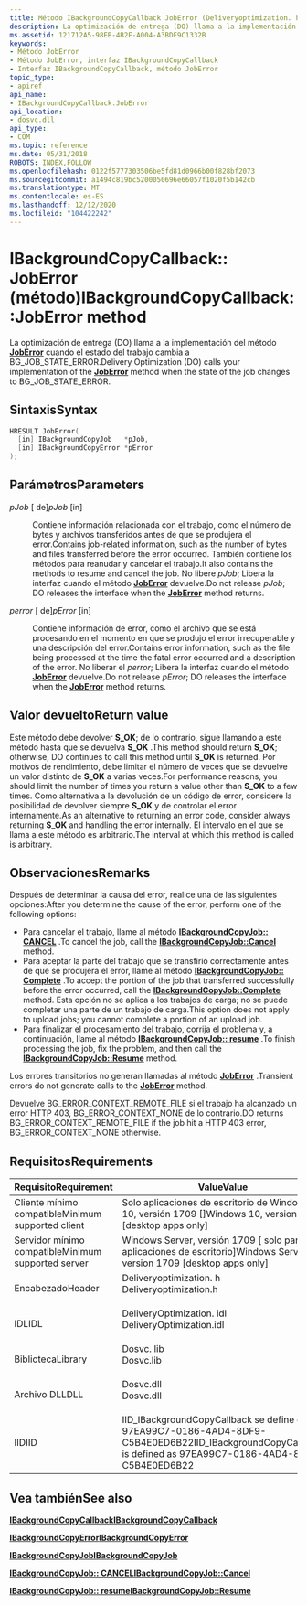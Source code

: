 ```yaml
---
title: Método IBackgroundCopyCallback JobError (Deliveryoptimization. h)
description: La optimización de entrega (DO) llama a la implementación del método JobError cuando el estado del trabajo cambia a BG_JOB_STATE_ERROR.
ms.assetid: 121712A5-98EB-4B2F-A004-A3BDF9C1332B
keywords:
- Método JobError
- Método JobError, interfaz IBackgroundCopyCallback
- Interfaz IBackgroundCopyCallback, método JobError
topic_type:
- apiref
api_name:
- IBackgroundCopyCallback.JobError
api_location:
- dosvc.dll
api_type:
- COM
ms.topic: reference
ms.date: 05/31/2018
ROBOTS: INDEX,FOLLOW
ms.openlocfilehash: 0122f5777303506be5fd81d0966b00f828bf2073
ms.sourcegitcommit: a1494c819bc5200050696e66057f1020f5b142cb
ms.translationtype: MT
ms.contentlocale: es-ES
ms.lasthandoff: 12/12/2020
ms.locfileid: "104422242"
---
```

# <a name="ibackgroundcopycallbackjoberror-method"></a><span data-ttu-id="5b0fe-106">IBackgroundCopyCallback:: JobError (método)</span><span class="sxs-lookup"><span data-stu-id="5b0fe-106">IBackgroundCopyCallback::JobError method</span></span>

<span data-ttu-id="5b0fe-107">La optimización de entrega (DO) llama a la implementación del método [**JobError**](https://www.bing.com/search?q=**JobError**) cuando el estado del trabajo cambia a BG_JOB_STATE_ERROR.</span><span class="sxs-lookup"><span data-stu-id="5b0fe-107">Delivery Optimization (DO) calls your implementation of the [**JobError**](https://www.bing.com/search?q=**JobError**) method when the state of the job changes to BG_JOB_STATE_ERROR.</span></span>

## <a name="syntax"></a><span data-ttu-id="5b0fe-108">Sintaxis</span><span class="sxs-lookup"><span data-stu-id="5b0fe-108">Syntax</span></span>


```C++
HRESULT JobError(
  [in] IBackgroundCopyJob   *pJob,
  [in] IBackgroundCopyError *pError
);
```



## <a name="parameters"></a><span data-ttu-id="5b0fe-109">Parámetros</span><span class="sxs-lookup"><span data-stu-id="5b0fe-109">Parameters</span></span>

<dl> <dt>

<span data-ttu-id="5b0fe-110">*pJob* \[ de\]</span><span class="sxs-lookup"><span data-stu-id="5b0fe-110">*pJob* \[in\]</span></span>
</dt> <dd>

<span data-ttu-id="5b0fe-111">Contiene información relacionada con el trabajo, como el número de bytes y archivos transferidos antes de que se produjera el error.</span><span class="sxs-lookup"><span data-stu-id="5b0fe-111">Contains job-related information, such as the number of bytes and files transferred before the error occurred.</span></span> <span data-ttu-id="5b0fe-112">También contiene los métodos para reanudar y cancelar el trabajo.</span><span class="sxs-lookup"><span data-stu-id="5b0fe-112">It also contains the methods to resume and cancel the job.</span></span> <span data-ttu-id="5b0fe-113">No libere *pJob*; Libera la interfaz cuando el método [**JobError**](https://www.bing.com/search?q=**JobError**) devuelve.</span><span class="sxs-lookup"><span data-stu-id="5b0fe-113">Do not release *pJob*; DO releases the interface when the [**JobError**](https://www.bing.com/search?q=**JobError**) method returns.</span></span>

</dd> <dt>

<span data-ttu-id="5b0fe-114">*perror* \[ de\]</span><span class="sxs-lookup"><span data-stu-id="5b0fe-114">*pError* \[in\]</span></span>
</dt> <dd>

<span data-ttu-id="5b0fe-115">Contiene información de error, como el archivo que se está procesando en el momento en que se produjo el error irrecuperable y una descripción del error.</span><span class="sxs-lookup"><span data-stu-id="5b0fe-115">Contains error information, such as the file being processed at the time the fatal error occurred and a description of the error.</span></span> <span data-ttu-id="5b0fe-116">No liberar el *perror*; Libera la interfaz cuando el método [**JobError**](https://www.bing.com/search?q=**JobError**) devuelve.</span><span class="sxs-lookup"><span data-stu-id="5b0fe-116">Do not release *pError*; DO releases the interface when the [**JobError**](https://www.bing.com/search?q=**JobError**) method returns.</span></span>

</dd> </dl>

## <a name="return-value"></a><span data-ttu-id="5b0fe-117">Valor devuelto</span><span class="sxs-lookup"><span data-stu-id="5b0fe-117">Return value</span></span>

<span data-ttu-id="5b0fe-118">Este método debe devolver **S_OK**; de lo contrario, sigue llamando a este método hasta que se devuelva **S_OK** .</span><span class="sxs-lookup"><span data-stu-id="5b0fe-118">This method should return **S_OK**; otherwise, DO continues to call this method until **S_OK** is returned.</span></span> <span data-ttu-id="5b0fe-119">Por motivos de rendimiento, debe limitar el número de veces que se devuelve un valor distinto de **S_OK** a varias veces.</span><span class="sxs-lookup"><span data-stu-id="5b0fe-119">For performance reasons, you should limit the number of times you return a value other than **S_OK** to a few times.</span></span> <span data-ttu-id="5b0fe-120">Como alternativa a la devolución de un código de error, considere la posibilidad de devolver siempre **S_OK** y de controlar el error internamente.</span><span class="sxs-lookup"><span data-stu-id="5b0fe-120">As an alternative to returning an error code, consider always returning **S_OK** and handling the error internally.</span></span> <span data-ttu-id="5b0fe-121">El intervalo en el que se llama a este método es arbitrario.</span><span class="sxs-lookup"><span data-stu-id="5b0fe-121">The interval at which this method is called is arbitrary.</span></span>

## <a name="remarks"></a><span data-ttu-id="5b0fe-122">Observaciones</span><span class="sxs-lookup"><span data-stu-id="5b0fe-122">Remarks</span></span>

<span data-ttu-id="5b0fe-123">Después de determinar la causa del error, realice una de las siguientes opciones:</span><span class="sxs-lookup"><span data-stu-id="5b0fe-123">After you determine the cause of the error, perform one of the following options:</span></span>

-   <span data-ttu-id="5b0fe-124">Para cancelar el trabajo, llame al método [**IBackgroundCopyJob:: CANCEL**](ibackgroundcopyjob-cancel.md) .</span><span class="sxs-lookup"><span data-stu-id="5b0fe-124">To cancel the job, call the [**IBackgroundCopyJob::Cancel**](ibackgroundcopyjob-cancel.md) method.</span></span>
-   <span data-ttu-id="5b0fe-125">Para aceptar la parte del trabajo que se transfirió correctamente antes de que se produjera el error, llame al método [**IBackgroundCopyJob:: Complete**](ibackgroundcopyjob-complete.md) .</span><span class="sxs-lookup"><span data-stu-id="5b0fe-125">To accept the portion of the job that transferred successfully before the error occurred, call the [**IBackgroundCopyJob::Complete**](ibackgroundcopyjob-complete.md) method.</span></span> <span data-ttu-id="5b0fe-126">Esta opción no se aplica a los trabajos de carga; no se puede completar una parte de un trabajo de carga.</span><span class="sxs-lookup"><span data-stu-id="5b0fe-126">This option does not apply to upload jobs; you cannot complete a portion of an upload job.</span></span>
-   <span data-ttu-id="5b0fe-127">Para finalizar el procesamiento del trabajo, corrija el problema y, a continuación, llame al método [**IBackgroundCopyJob:: resume**](ibackgroundcopyjob-resume.md) .</span><span class="sxs-lookup"><span data-stu-id="5b0fe-127">To finish processing the job, fix the problem, and then call the [**IBackgroundCopyJob::Resume**](ibackgroundcopyjob-resume.md) method.</span></span>

<span data-ttu-id="5b0fe-128">Los errores transitorios no generan llamadas al método [**JobError**](https://www.bing.com/search?q=**JobError**) .</span><span class="sxs-lookup"><span data-stu-id="5b0fe-128">Transient errors do not generate calls to the [**JobError**](https://www.bing.com/search?q=**JobError**) method.</span></span>

<span data-ttu-id="5b0fe-129">Devuelve BG_ERROR_CONTEXT_REMOTE_FILE si el trabajo ha alcanzado un error HTTP 403, BG_ERROR_CONTEXT_NONE de lo contrario.</span><span class="sxs-lookup"><span data-stu-id="5b0fe-129">DO returns BG_ERROR_CONTEXT_REMOTE_FILE if the job hit a HTTP 403 error, BG_ERROR_CONTEXT_NONE otherwise.</span></span>

## <a name="requirements"></a><span data-ttu-id="5b0fe-130">Requisitos</span><span class="sxs-lookup"><span data-stu-id="5b0fe-130">Requirements</span></span>



| <span data-ttu-id="5b0fe-131">Requisito</span><span class="sxs-lookup"><span data-stu-id="5b0fe-131">Requirement</span></span> | <span data-ttu-id="5b0fe-132">Value</span><span class="sxs-lookup"><span data-stu-id="5b0fe-132">Value</span></span> |
|-------------------------------------|-----------------------------------------------------------------------------------------------------|
| <span data-ttu-id="5b0fe-133">Cliente mínimo compatible</span><span class="sxs-lookup"><span data-stu-id="5b0fe-133">Minimum supported client</span></span><br/> | <span data-ttu-id="5b0fe-134">Solo aplicaciones de escritorio de Windows 10, versión 1709 \[\]</span><span class="sxs-lookup"><span data-stu-id="5b0fe-134">Windows 10, version 1709 \[desktop apps only\]</span></span><br/>                                           |
| <span data-ttu-id="5b0fe-135">Servidor mínimo compatible</span><span class="sxs-lookup"><span data-stu-id="5b0fe-135">Minimum supported server</span></span><br/> | <span data-ttu-id="5b0fe-136">Windows Server, versión 1709 \[ solo para aplicaciones de escritorio\]</span><span class="sxs-lookup"><span data-stu-id="5b0fe-136">Windows Server, version 1709 \[desktop apps only\]</span></span><br/>                                       |
| <span data-ttu-id="5b0fe-137">Encabezado</span><span class="sxs-lookup"><span data-stu-id="5b0fe-137">Header</span></span><br/>                   | <dl> <span data-ttu-id="5b0fe-138"><dt>Deliveryoptimization. h</dt></span><span class="sxs-lookup"><span data-stu-id="5b0fe-138"><dt>Deliveryoptimization.h</dt></span></span> </dl>   |
| <span data-ttu-id="5b0fe-139">IDL</span><span class="sxs-lookup"><span data-stu-id="5b0fe-139">IDL</span></span><br/>                      | <dl> <span data-ttu-id="5b0fe-140"><dt>DeliveryOptimization. idl</dt></span><span class="sxs-lookup"><span data-stu-id="5b0fe-140"><dt>DeliveryOptimization.idl</dt></span></span> </dl> |
| <span data-ttu-id="5b0fe-141">Biblioteca</span><span class="sxs-lookup"><span data-stu-id="5b0fe-141">Library</span></span><br/>                  | <dl> <span data-ttu-id="5b0fe-142"><dt>Dosvc. lib</dt></span><span class="sxs-lookup"><span data-stu-id="5b0fe-142"><dt>Dosvc.lib</dt></span></span> </dl>                |
| <span data-ttu-id="5b0fe-143">Archivo DLL</span><span class="sxs-lookup"><span data-stu-id="5b0fe-143">DLL</span></span><br/>                      | <dl> <span data-ttu-id="5b0fe-144"><dt>Dosvc.dll</dt></span><span class="sxs-lookup"><span data-stu-id="5b0fe-144"><dt>Dosvc.dll</dt></span></span> </dl>                |
| <span data-ttu-id="5b0fe-145">IID</span><span class="sxs-lookup"><span data-stu-id="5b0fe-145">IID</span></span><br/>                      | <span data-ttu-id="5b0fe-146">IID_IBackgroundCopyCallback se define como 97EA99C7-0186-4AD4-8DF9-C5B4E0ED6B22</span><span class="sxs-lookup"><span data-stu-id="5b0fe-146">IID_IBackgroundCopyCallback is defined as 97EA99C7-0186-4AD4-8DF9-C5B4E0ED6B22</span></span><br/>          |



## <a name="see-also"></a><span data-ttu-id="5b0fe-147">Vea también</span><span class="sxs-lookup"><span data-stu-id="5b0fe-147">See also</span></span>

<dl> <dt>

[<span data-ttu-id="5b0fe-148">**IBackgroundCopyCallback**</span><span class="sxs-lookup"><span data-stu-id="5b0fe-148">**IBackgroundCopyCallback**</span></span>](ibackgroundcopycallback.md)
</dt> <dt>

[<span data-ttu-id="5b0fe-149">**IBackgroundCopyError**</span><span class="sxs-lookup"><span data-stu-id="5b0fe-149">**IBackgroundCopyError**</span></span>](ibackgroundcopyerror.md)
</dt> <dt>

[<span data-ttu-id="5b0fe-150">**IBackgroundCopyJob**</span><span class="sxs-lookup"><span data-stu-id="5b0fe-150">**IBackgroundCopyJob**</span></span>](ibackgroundcopyjob-.md)
</dt> <dt>

[<span data-ttu-id="5b0fe-151">**IBackgroundCopyJob:: CANCEL**</span><span class="sxs-lookup"><span data-stu-id="5b0fe-151">**IBackgroundCopyJob::Cancel**</span></span>](ibackgroundcopyjob-cancel.md)
</dt> <dt>

[<span data-ttu-id="5b0fe-152">**IBackgroundCopyJob:: resume**</span><span class="sxs-lookup"><span data-stu-id="5b0fe-152">**IBackgroundCopyJob::Resume**</span></span>](ibackgroundcopyjob-resume.md)
</dt> </dl>

 

 





